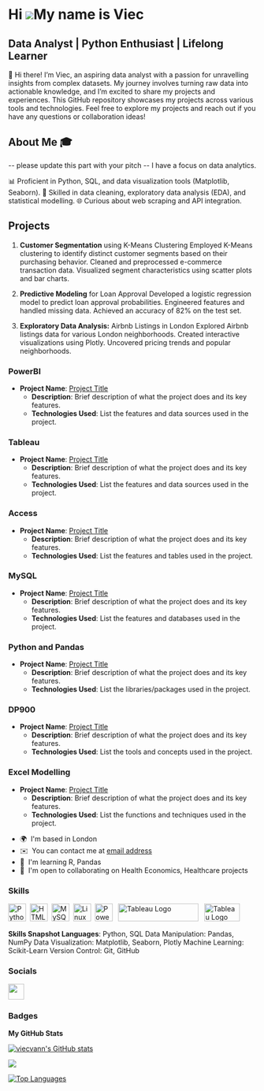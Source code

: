 Hi ![](https://user-images.githubusercontent.com/18350557/176309783-0785949b-9127-417c-8b55-ab5a4333674e.gif)My name is Viec
===========================================================================================================================

Data Analyst | Python Enthusiast | Lifelong Learner
---------------------------------------------------


👋 Hi there! I’m Viec, an aspiring data analyst with a passion for unravelling insights from complex datasets. My journey involves turning raw data into actionable knowledge, and I’m excited to share my projects and experiences. This GitHub repository showcases my projects across various tools and technologies. Feel free to explore my projects and reach out if you have any questions or collaboration ideas!

<!-- other links?
Linkedin profile
-->

## About Me 🎓 


-- please update this part with your pitch --
I have a focus on data analytics. 

📊 Proficient in Python, SQL, and data visualization tools (Matplotlib, Seaborn). 
🧩 Skilled in data cleaning, exploratory data analysis (EDA), and statistical modelling. 
🌐 Curious about web scraping and API integration. 

## Projects

1. **Customer Segmentation** using K-Means Clustering Employed K-Means clustering to identify distinct customer segments based on their purchasing behavior. Cleaned and preprocessed e-commerce transaction data. Visualized segment characteristics using scatter plots and bar charts.
   
2. **Predictive Modeling** for Loan Approval Developed a logistic regression model to predict loan approval probabilities. Engineered features and handled missing data. Achieved an accuracy of 82% on the test set.
3. **Exploratory Data Analysis:** Airbnb Listings in London Explored Airbnb listings data for various London neighborhoods. Created interactive visualizations using Plotly. Uncovered pricing trends and popular neighborhoods. 




### PowerBI
- **Project Name**: [Project Title](link-to-project)
  - **Description**: Brief description of what the project does and its key features.
  - **Technologies Used**: List the features and data sources used in the project.

### Tableau
- **Project Name**: [Project Title](link-to-project)
  - **Description**: Brief description of what the project does and its key features.
  - **Technologies Used**: List the features and data sources used in the project.

### Access
- **Project Name**: [Project Title](link-to-project)
  - **Description**: Brief description of what the project does and its key features.
  - **Technologies Used**: List the features and tables used in the project.

### MySQL
- **Project Name**: [Project Title](link-to-project)
  - **Description**: Brief description of what the project does and its key features.
  - **Technologies Used**: List the features and databases used in the project.

### Python and Pandas
- **Project Name**: [Project Title](link-to-project)
  - **Description**: Brief description of what the project does and its key features.
  - **Technologies Used**: List the libraries/packages used in the project.

### DP900
- **Project Name**: [Project Title](link-to-project)
  - **Description**: Brief description of what the project does and its key features.
  - **Technologies Used**: List the tools and concepts used in the project.

### Excel Modelling
- **Project Name**: [Project Title](link-to-project)
  - **Description**: Brief description of what the project does and its key features.
  - **Technologies Used**: List the functions and techniques used in the project.





* 🌍  I'm based in London
* ✉️  You can contact me at [email address](mailto:training.justit@gmail.com)
* 🧠  I'm learning R, Pandas
* 🤝  I'm open to collaborating on Health Economics, Healthcare projects

### Skills


<p align="left">
<a href="https://www.python.org/" target="_blank" rel="noreferrer"><img src="https://raw.githubusercontent.com/danielcranney/readme-generator/main/public/icons/skills/python-colored.svg" width="36" height="36" alt="Python" /></a>&nbsp;&nbsp;<a href="https://developer.mozilla.org/en-US/docs/Glossary/HTML5" target="_blank" rel="noreferrer"><img src="https://raw.githubusercontent.com/danielcranney/readme-generator/main/public/icons/skills/html5-colored.svg" width="36" height="36" alt="HTML5" /></a>&nbsp;&nbsp;<a href="https://www.mysql.com/" target="_blank" rel="noreferrer"><img src="https://raw.githubusercontent.com/danielcranney/readme-generator/main/public/icons/skills/mysql-colored.svg" width="36" height="36" alt="MySQL" /></a>&nbsp;&nbsp;<a href="https://www.linux.org" target="_blank" rel="noreferrer"><img src="https://raw.githubusercontent.com/danielcranney/readme-generator/main/public/icons/skills/linux-colored.svg" width="36" height="36" alt="Linux" /></a>&nbsp;&nbsp;<a href="https://app.powerbi.com/" target="_blank" rel="noreferrer"><img src="https://cdn.worldvectorlogo.com/logos/power-bi.svg" width="36" height="36" alt="PowerBI" /></a>&nbsp;&nbsp;
   <a href="https://tableau.com/" target="_blank" rel="noreferrer; return false;"><img src="https://raw.githubusercontent.com/gilbarbara/logos/main/logos/tableau.svg" width="163" height="36" alt="Tableau Logo" /></a>&nbsp;&nbsp; <a href="https://www.microsoft.com/en-us/microsoft-365/excel" target="_blank" rel="noreferrer; return false;"><img src="https://img.icons8.com/color/48/microsoft-excel-2019--v1.png" width="72" height="36" alt="Tableau Logo" /></a>&nbsp;&nbsp;

</p>

**Skills Snapshot Languages**: Python, SQL Data Manipulation: Pandas, NumPy Data Visualization: Matplotlib, Seaborn, Plotly Machine Learning: Scikit-Learn Version Control: Git, GitHub

### Socials

<p align="left"> <a href="https://www.github.com/Ali06112023" target="_blank" rel="noreferrer"> <picture> <source media="(prefers-color-scheme: dark)" srcset="https://raw.githubusercontent.com/danielcranney/readme-generator/main/public/icons/socials/github-dark.svg" /> <source media="(prefers-color-scheme: light)" srcset="https://raw.githubusercontent.com/danielcranney/readme-generator/main/public/icons/socials/github.svg" /> <img src="https://raw.githubusercontent.com/danielcranney/readme-generator/main/public/icons/socials/github.svg" width="32" height="32" /> </picture> </a></p>

### Badges

<b>My GitHub Stats</b>

<!--Github Stats Dracula Theme-->
<a href="http://www.github.com/viecvann"><img src="https://github-readme-stats.vercel.app/api?username=viecvann&theme=dracula&show_icons=true" alt="viecvann's GitHub stats" /></a>

<!--Streak Stats Dracula Theme-->
<a href="http://www.github.com/viecvann"><img src="https://github-readme-streak-stats.herokuapp.com/?user=viecvann&theme=dracula&show_icons=true" /></a>

<!--Top Languages Dracula Theme-->
<a href="https://github.com/viecvann" align="left"><img src="https://github-readme-stats.vercel.app/api/top-langs?username=viecvann&theme=dracula&show_icons=true" alt="Top Languages" /></a>


<!--
<a href="http://www.github.com/viecvann"><img src="https://github-readme-stats.vercel.app/api?username=Ali06112023&show_icons=true&hide=&count_private=true&title_color=0891b2&text_color=ffffff&icon_color=0891b2&bg_color=1c1917&hide_border=true&show_icons=true" alt="Ali06112023's GitHub stats" /></a>

<a href="http://www.github.com/viecvann"><img src="https://github-readme-streak-stats.herokuapp.com/?user=viecvann&stroke=ffffff&background=1c1917&ring=0891b2&fire=0891b2&currStreakNum=ffffff&currStreakLabel=0891b2&sideNums=ffffff&sideLabels=ffffff&dates=ffffff&hide_border=true" /></a>

<a href="https://github.com/viecvann" align="left"><img src="https://github-readme-stats.vercel.app/api/top-langs?username=Ali06112023&show_icons=true&locale=en&layout=compact&theme=chartreuse-dark%22" alt="Top Languages" /></a>
https://github-readme-stats.vercel.app/api/top-langs?username=JoeDavisGithub&show_icons=true&locale=en&layout=compact&theme=chartreuse-dark%22

<a href="http://www.github.com/viecvann"><img src="https://github-readme-activity-graph.cyclic.app/graph?username=viecvann&theme=dracula&show_icons=true" alt="GitHub Commits Graph" /></a>

-->






